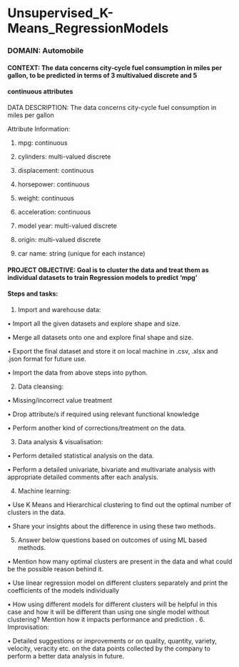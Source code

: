 # Unsupervised_K-Means_RegressionModels

### DOMAIN: Automobile


#### CONTEXT: The data concerns city-cycle fuel consumption in miles per gallon, to be predicted in terms of 3 multivalued discrete and 5
#### continuous attributes

DATA DESCRIPTION: The data concerns city-cycle fuel consumption in miles per gallon

Attribute Information:


1. mpg: continuous

2. cylinders: multi-valued discrete

3. displacement: continuous

4. horsepower: continuous

5. weight: continuous

6. acceleration: continuous

7. model year: multi-valued discrete

8. origin: multi-valued discrete

9. car name: string (unique for each instance)

#### PROJECT OBJECTIVE: Goal is to cluster the data and treat them as individual datasets to train Regression models to predict ‘mpg’
#### Steps and tasks:

1. Import and warehouse data:


• Import all the given datasets and explore shape and size.

• Merge all datasets onto one and explore final shape and size.

• Export the final dataset and store it on local machine in .csv, .xlsx and .json format for future use.

• Import the data from above steps into python.

2. Data cleansing:


• Missing/incorrect value treatment

• Drop attribute/s if required using relevant functional knowledge

• Perform another kind of corrections/treatment on the data.

3. Data analysis & visualisation:


• Perform detailed statistical analysis on the data.

• Perform a detailed univariate, bivariate and multivariate analysis with appropriate detailed comments after each analysis.


4. Machine learning:


• Use K Means and Hierarchical clustering to find out the optimal number of clusters in the data.

• Share your insights about the difference in using these two methods.

5. Answer below questions based on outcomes of using ML based methods.


• Mention how many optimal clusters are present in the data and what could be the possible reason behind it.

• Use linear regression model on different clusters separately and print the coefficients of the models individually

• How using different models for different clusters will be helpful in this case and how it will be different than using one single model without
clustering? Mention how it impacts performance and prediction
.
6. Improvisation:


• Detailed suggestions or improvements or on quality, quantity, variety, velocity, veracity etc. on the data points collected by the company to
perform a better data analysis in future.

